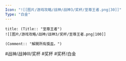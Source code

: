 ```yaml
---
Icon: "![[图片/游戏攻略/战神/战神3/奖杯/至尊王者.png|30]]"
Type: "白金"
---
```

```ad-common-platinum-trophy
title: (Title:: "至尊王者")
![[图片/游戏攻略/战神/战神3/奖杯/至尊王者.png|100]]

(Comment:: "解開所有獎盃。")
```

#战神/战神III/奖杯 #奖杯 #奖杯/白金
